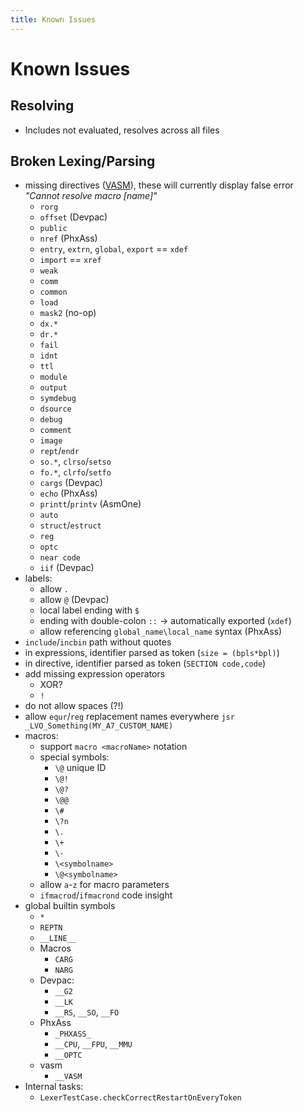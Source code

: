 ```yaml
---
title: Known Issues
---
```


# Known Issues

## Resolving

- Includes not evaluated, resolves across all files

## Broken Lexing/Parsing

- missing directives ([VASM](http://sun.hasenbraten.de/vasm/release/vasm_4.html#Mot-Syntax-Module)), these will
  currently display false error _"Cannot resolve macro [name]"_
  - `rorg`
  - `offset` (Devpac)
  - `public`
  - `nref` (PhxAss)
  - `entry`, `extrn`, `global`, `export` == `xdef`
  - `import` == `xref`
  - `weak`
  - `comm`
  - `common`
  - `load`
  - `mask2` (no-op)
  - `dx.*`
  - `dr.*`
  - `fail`
  - `idnt`
  - `ttl`
  - `module`
  - `output`
  - `symdebug`
  - `dsource`
  - `debug`
  - `comment`
  - `image`
  - `rept`/`endr`
  - `so.*`, `clrso`/`setso`
  - `fo.*`, `clrfo`/`setfo`
  - `cargs` (Devpac)
  - `echo` (PhxAss)
  - `printt`/`printv` (AsmOne)
  - `auto`
  - `struct`/`estruct`
  - `reg`
  - `optc`
  - `near code`
  - `iif` (Devpac)
- labels:
  - allow `.`
  - allow `@` (Devpac)
  - local label ending with `$`
  - ending with double-colon `::` -> automatically exported (`xdef`)
  - allow referencing `global_name\local_name` syntax (PhxAss)
- `include`/`incbin` path without quotes
- in expressions, identifier parsed as token (`size = (bpls*bpl)`)
- in directive, identifier parsed as token (`SECTION code,code`)
- add missing expression operators
  - XOR?
  - `!`
- do not allow spaces (?!)
- allow `equr`/`reg` replacement names everywhere `jsr _LVO_Something(MY_A7_CUSTOM_NAME)`
- macros:
  - support `macro <macroName>` notation
  - special symbols:
    - `\@` unique ID
    - `\@!`
    - `\@?`
    - `\@@`
    - `\#`
    - `\?n`
    - `\.`
    - `\+`
    - `\-`
    - `\<symbolname>`
    - `\@<symbolname>`
  - allow `a`-`z` for macro parameters
  - `ifmacrod`/`ifmacrond` code insight
- global builtin symbols
  - `*`
  - `REPTN`
  - `__LINE__`
  - Macros
    - `CARG`
    - `NARG`
  - Devpac:
    - `__G2`
    - `__LK`
    - `__RS`, `__SO`, `__FO`
  - PhxAss
    - `_PHXASS_`
    - `__CPU`, `__FPU`, `__MMU`
    - `__OPTC`
  - vasm
    - `__VASM`
- Internal tasks:
  - `LexerTestCase.checkCorrectRestartOnEveryToken`
